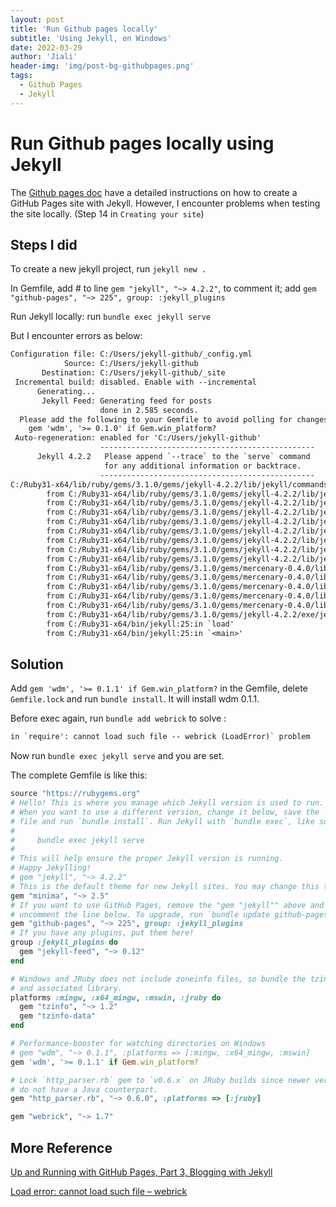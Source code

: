 ```yaml
---
layout: post
title: 'Run Github pages locally'
subtitle: 'Using Jekyll, on Windows'
date: 2022-03-29
author: 'Jiali'
header-img: 'img/post-bg-githubpages.png'
tags:
  - Github Pages
  - Jekyll
---
```


# Run Github pages locally using Jekyll

The [Github pages doc](https://docs.github.com/en/enterprise-server@3.1/pages/setting-up-a-github-pages-site-with-jekyll/creating-a-github-pages-site-with-jekyll) have a detailed instructions on how to create a GitHub Pages site with Jekyll. However, I encounter problems when testing the site locally. (Step 14 in `Creating your site`)

## Steps I did

To create a new jekyll project, run `jekyll new .`

In Gemfile, add # to line `gem "jekyll", "~> 4.2.2"`, to comment it; add `gem "github-pages", "~> 225", group: :jekyll_plugins`

Run Jekyll locally: run `bundle exec jekyll serve`

But I encounter errors as below:

```txt
Configuration file: C:/Users/jekyll-github/_config.yml
            Source: C:/Users/jekyll-github
       Destination: C:/Users/jekyll-github/_site
 Incremental build: disabled. Enable with --incremental
      Generating...
       Jekyll Feed: Generating feed for posts
                    done in 2.585 seconds.
  Please add the following to your Gemfile to avoid polling for changes:
    gem 'wdm', '>= 0.1.0' if Gem.win_platform?
 Auto-regeneration: enabled for 'C:/Users/jekyll-github'
                    ------------------------------------------------
      Jekyll 4.2.2   Please append `--trace` to the `serve` command
                     for any additional information or backtrace.
                    ------------------------------------------------
C:/Ruby31-x64/lib/ruby/gems/3.1.0/gems/jekyll-4.2.2/lib/jekyll/commands/serve/servlet.rb:3:in `require': cannot load such file -- webrick (LoadError)
        from C:/Ruby31-x64/lib/ruby/gems/3.1.0/gems/jekyll-4.2.2/lib/jekyll/commands/serve/servlet.rb:3:in `<top (required)>'
        from C:/Ruby31-x64/lib/ruby/gems/3.1.0/gems/jekyll-4.2.2/lib/jekyll/commands/serve.rb:179:in `require_relative'
        from C:/Ruby31-x64/lib/ruby/gems/3.1.0/gems/jekyll-4.2.2/lib/jekyll/commands/serve.rb:179:in `setup'
        from C:/Ruby31-x64/lib/ruby/gems/3.1.0/gems/jekyll-4.2.2/lib/jekyll/commands/serve.rb:100:in `process'
        from C:/Ruby31-x64/lib/ruby/gems/3.1.0/gems/jekyll-4.2.2/lib/jekyll/command.rb:91:in `block in process_with_graceful_fail'
        from C:/Ruby31-x64/lib/ruby/gems/3.1.0/gems/jekyll-4.2.2/lib/jekyll/command.rb:91:in `each'
        from C:/Ruby31-x64/lib/ruby/gems/3.1.0/gems/jekyll-4.2.2/lib/jekyll/command.rb:91:in `process_with_graceful_fail'
        from C:/Ruby31-x64/lib/ruby/gems/3.1.0/gems/jekyll-4.2.2/lib/jekyll/commands/serve.rb:86:in `block (2 levels) in init_with_program'
        from C:/Ruby31-x64/lib/ruby/gems/3.1.0/gems/mercenary-0.4.0/lib/mercenary/command.rb:221:in `block in execute'
        from C:/Ruby31-x64/lib/ruby/gems/3.1.0/gems/mercenary-0.4.0/lib/mercenary/command.rb:221:in `each'
        from C:/Ruby31-x64/lib/ruby/gems/3.1.0/gems/mercenary-0.4.0/lib/mercenary/command.rb:221:in `execute'
        from C:/Ruby31-x64/lib/ruby/gems/3.1.0/gems/mercenary-0.4.0/lib/mercenary/program.rb:44:in `go'
        from C:/Ruby31-x64/lib/ruby/gems/3.1.0/gems/mercenary-0.4.0/lib/mercenary.rb:21:in `program'
        from C:/Ruby31-x64/lib/ruby/gems/3.1.0/gems/jekyll-4.2.2/exe/jekyll:15:in `<top (required)>'
        from C:/Ruby31-x64/bin/jekyll:25:in `load'
        from C:/Ruby31-x64/bin/jekyll:25:in `<main>'
```

## Solution

Add `gem 'wdm', '>= 0.1.1' if Gem.win_platform?` in the Gemfile, delete `Gemfile.lock` and run `bundle install`. It will install wdm 0.1.1.

Before exec again, run `bundle add webrick` to solve :

```txt
in `require': cannot load such file -- webrick (LoadError)` problem
```

Now run `bundle exec jekyll serve` and you are set.

The complete Gemfile is like this:

```Ruby
source "https://rubygems.org"
# Hello! This is where you manage which Jekyll version is used to run.
# When you want to use a different version, change it below, save the
# file and run `bundle install`. Run Jekyll with `bundle exec`, like so:
#
#     bundle exec jekyll serve
#
# This will help ensure the proper Jekyll version is running.
# Happy Jekylling!
# gem "jekyll", "~> 4.2.2"
# This is the default theme for new Jekyll sites. You may change this to anything you like.
gem "minima", "~> 2.5"
# If you want to use GitHub Pages, remove the "gem "jekyll"" above and
# uncomment the line below. To upgrade, run `bundle update github-pages`.
gem "github-pages", "~> 225", group: :jekyll_plugins
# If you have any plugins, put them here!
group :jekyll_plugins do
  gem "jekyll-feed", "~> 0.12"
end

# Windows and JRuby does not include zoneinfo files, so bundle the tzinfo-data gem
# and associated library.
platforms :mingw, :x64_mingw, :mswin, :jruby do
  gem "tzinfo", "~> 1.2"
  gem "tzinfo-data"
end

# Performance-booster for watching directories on Windows
# gem "wdm", "~> 0.1.1", :platforms => [:mingw, :x64_mingw, :mswin]
gem 'wdm', '>= 0.1.1' if Gem.win_platform?

# Lock `http_parser.rb` gem to `v0.6.x` on JRuby builds since newer versions of the gem
# do not have a Java counterpart.
gem "http_parser.rb", "~> 0.6.0", :platforms => [:jruby]

gem "webrick", "~> 1.7"
```

## More Reference

[Up and Running with GitHub Pages, Part 3, Blogging with Jekyll](https://www.youtube.com/watch?v=EmSrQCDsMv4)

[Load error: cannot load such file – webrick](https://talk.jekyllrb.com/t/load-error-cannot-load-such-file-webrick/5417/6)
